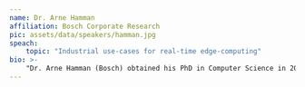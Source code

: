 ```yaml
---
name: Dr. Arne Hamman
affiliation: Bosch Corporate Research
pic: assets/data/speakers/hamman.jpg
speach:
    topic: "Industrial use-cases for real-time edge-computing"
bio: >-
    "Dr. Arne Hamman (Bosch) obtained his PhD in Computer Science in 2008 from the Technical University of Braunschweig Germany. He is Chief Expert for "Distributed Intelligent Systems" at Bosch Corporate Research. Like the Bosch product portfolios his range of actives is very broads encompassing complex embedded systems where the interaction between physical processes hardware and software plays a major role through to distributed IoT systems with elements of (edge) cloud computing. In the academic contexts he is member of the editorial board of the ACM journal “Transactions on Cyber Physical Systems” and regularly serves as program committee member for international conferences such as ECRTS, RTSS, RTAS, DAC, EMSOFT, and ICCPS."
---
```

